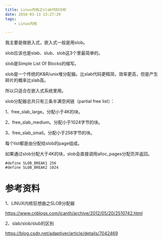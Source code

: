 ```yaml
---
title: Linux内核之slab代码分析
date: 2018-03-13 13:27:29
tags:
	- Linux内核

---
```




我主要是做嵌入式，嵌入式一般是用slob。

slob应该也是slab、slub、slob这3个里最简单的。



slob是Simple List Of Blocks的缩写。

slob是一个传统的K&R/unix堆分配器。比slab代码更精简，效率更高，但是产生碎片的概率比slab高。

所以只适合在嵌入式系统里用。



slob分配器总共只有三条半满空闲链（partial free list）：

1、free_slab_large。分配小于4K的块。

2、free_slab_medium。分配小于1024字节的块。

3、free_slab_small。分配小于256字节的块。

每个list都是由分配给slob的page组成。

如果通过slob分配大于4K的块，slob会直接调用alloc_pages分配页并返回。

```
#define SLOB_BREAK1 256
#define SLOB_BREAK2 1024
```



# 参考资料

1、LINUX内核狂想曲之SLOB分配器

https://www.cnblogs.com/icanth/archive/2012/05/20/2510742.html

2、slab/slob/slub的区别

https://blog.csdn.net/adaptiver/article/details/7042469